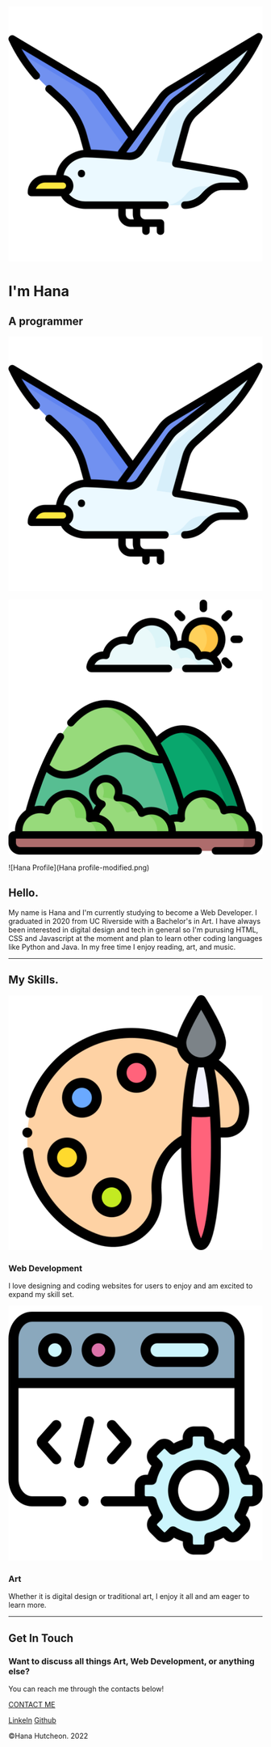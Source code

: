 ![bird](seagull.png)

# I'm Hana
## A programmer

![bird](seagull.png)

![mountain](mountain.png)

![Hana Profile](Hana profile-modified.png)

## Hello.

My name is Hana and I'm currently studying to become a Web Developer. I graduated in 2020 from UC Riverside with a Bachelor's in Art. I have always been interested in digital design and tech in general so I'm purusing HTML, CSS
        and
        Javascript at the moment and plan to learn other coding languages like Python and Java. In my free time I enjoy reading, art, and music.

---

## My Skills.

![art](art.png)

### Web Development

I love designing and coding websites for users to enjoy and am excited to expand my skill set.

![art](coding.png)

### Art

Whether it is digital design or traditional art, I enjoy it all and am eager to learn more.

---

## Get In Touch

### Want to discuss all things Art, Web Development, or anything else?

You can reach me through the contacts below!

[CONTACT ME](mailto:hanahutcheon@gmail.com)

[LinkeIn](https://www.linkedin.com/in/hana-hutcheon/)
[Github](https://github.com/hanahutch)

©Hana Hutcheon. 2022
